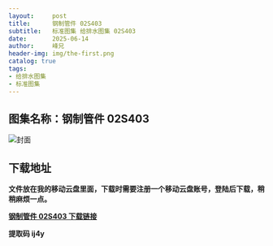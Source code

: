 ```yaml
---
layout:     post
title:      钢制管件 02S403
subtitle:   标准图集 给排水图集 02S403
date:       2025-06-14
author:     峰兄
header-img: img/the-first.png
catalog: true
tags:
- 给排水图集
- 标准图集
---
```

## 图集名称：钢制管件 02S403
![封面](https://pic1.imgdb.cn/item/684c06d858cb8da5c84ae1d8.jpg)


## 下载地址 ##
**文件放在我的移动云盘里面，下载时需要注册一个移动云盘账号，登陆后下载，稍稍麻烦一点。**  
  
[**钢制管件 02S403 下载链接**](https://caiyun.139.com/w/i/2nQQVzURnBy8l)


**提取码 ij4y**

